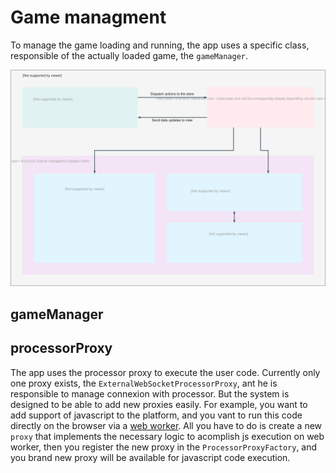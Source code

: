 # Game managment

To manage the game loading and running, the app uses a specific class, responsible of the actually loaded game, the `gameManager`.

![game manager](../diagrams/game_manager.svg)

## gameManager


## processorProxy

The app uses the processor proxy to execute the user code. Currently only one proxy exists, the `ExternalWebSocketProcessorProxy`, ant he is responsible to manage connexion with processor.
But the system is designed to be able to add new proxies easily. For example, you want to add support of javascript to the platform, and you vant to run this code directly on the browser via a [web worker](https://developer.mozilla.org/fr/docs/Web/API/Web_Workers_API). All you have to do is create a new `proxy` that implements the necessary logic to acomplish js execution on web worker, then you register the new proxy in the `ProcessorProxyFactory`, and you brand new proxy will be available for javascript code execution.
